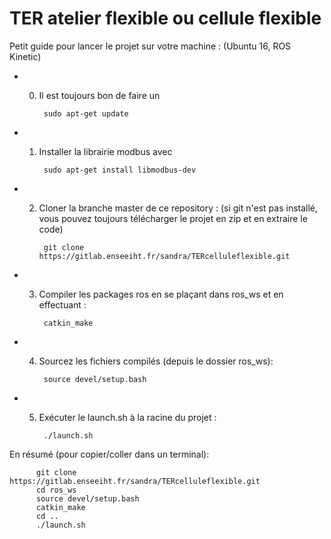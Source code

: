 # TER atelier flexible ou cellule flexible

Petit guide pour lancer le projet sur votre machine : (Ubuntu 16, ROS Kinetic)

- 0) Il est toujours bon de faire un 

          sudo apt-get update

- 1) Installer la librairie modbus avec 

          sudo apt-get install libmodbus-dev
          
- 2) Cloner la branche master de ce repository :
    (si git n'est pas installé, vous pouvez toujours télécharger le projet en zip et en extraire le code)
    
          git clone https://gitlab.enseeiht.fr/sandra/TERcelluleflexible.git
        
          
- 3) Compiler les packages ros en se plaçant dans ros_ws et en effectuant :

          catkin_make
          
- 4) Sourcez les fichiers compilés (depuis le dossier ros_ws):

          source devel/setup.bash
          
- 5) Exécuter le launch.sh à la racine du projet :

          ./launch.sh
          
En résumé (pour copier/coller dans un terminal):

          git clone https://gitlab.enseeiht.fr/sandra/TERcelluleflexible.git
          cd ros_ws
          source devel/setup.bash
          catkin_make
          cd ..
          ./launch.sh
 
 
          
          
          
